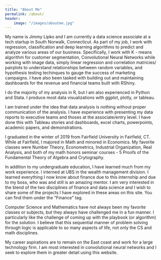 ```yaml
---
title: "About Me"
permalink: /about/
header:
    image: "/images/aboutme.jpg"
---
```


My name is Jimmy Lipko and I am currently a data science associate at a tech startup in South Norwalk, Connecticut. As part of my job, I work with regression, classification and deep learning algorithms to predict and analyze various areas of our business. Specifically, I work with K - means algorithm for customer segmentation, Convolutional Neural Networks while working with image data, simply linear regression and correlation matricies/ pairplots to understand relationships between random variables, and hypothesis testing techinques to gauge the success of marketing campaigns. I have also been tasked with building out and maintaining dashboards for the revenue and financial teams built with RShiny. 

I do the majority of my analysis in R, but I am also experienced in Python and Stata. I produce most data visualizations with ggplot, plotly, or tableau. 

I am trained under the idea that data analysis is nothing without proper communication of the analysis. I have experience with presenting my data reports to executive teams and thoses at the associate/entry level. I have done this with Tableau stories and dashboards, excel charts, powerpoints, academic papers, and demonstrations.

I graduated in the winter of 2019 from Fairfield University in Fairfield, CT. While at Fairfield, I majored in Math and minored in Economics. My favorite classes were Number Theory, Econometrics, Industrial Organization, Real Analysis, and both of my math honors seminar courses - 5 Proofs of the Fundamental Theory of Algebra and Crytography.

In addition to my undergraduate education, I have learned much from my work experience. I interned at UBS in the wealth management division. I learned everything I now know about finance due to this internship and due to my boss, who was and still is an amazing mentor. I am very interested in the blend of the two disciplines of finance and data science and I wish to share some of the projects I have explored in these areas on this site. You can find them under the "Finance" tag. 

Computer Science and Mathematics have not always been my favorite classes or subjects, but they always have challenged me in a fun manner. I particularly like the challenge of coming up with the playbook (or algorithm) for the solution. I believe that this sequential manner of problem solving through logic is applicable to so many aspects of life, not only the CS and math disciplines. 

My career aspirations are to remain on the East coast and work for a large technology firm. I am most interested in convolutional neural networks and I seek to explore them in greater detail using this website. 